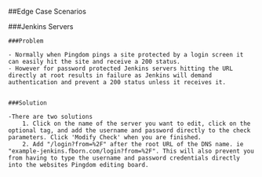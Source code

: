 ##Edge Case Scenarios

###Jenkins Servers

	###Problem

	- Normally when Pingdom pings a site protected by a login screen it can easily hit the site and receive a 200 status.
	- However for password protected Jenkins servers hitting the URL directly at root results in failure as Jenkins will demand authentication and prevent a 200 status unless it receives it.


	###Solution

	-There are two solutions
		1. Click on the name of the server you want to edit, click on the optional tag, and add the username and password directly to the check parameters. Click 'Modify Check' when you are finished.
		2. Add "/login?from=%2F" after the root URL of the DNS name. ie "example-jenkins.fborn.com/login?from=%2F". This will also prevent you from having to type the username and password credentials directly into the websites Pingdom editing board.

